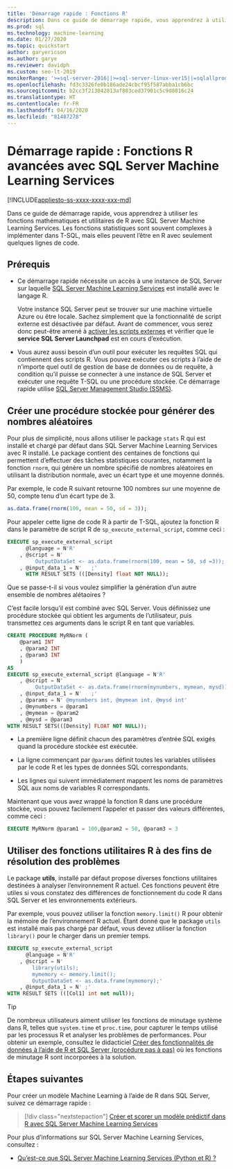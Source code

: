 ```yaml
---
title: 'Démarrage rapide : Fonctions R'
description: Dans ce guide de démarrage rapide, vous apprendrez à utiliser les fonctions mathématiques et utilitaires de R avec SQL Server Machine Learning Services.
ms.prod: sql
ms.technology: machine-learning
ms.date: 01/27/2020
ms.topic: quickstart
author: garyericson
ms.author: garye
ms.reviewer: davidph
ms.custom: seo-lt-2019
monikerRange: '>=sql-server-2016||>=sql-server-linux-ver15||=sqlallproducts-allversions'
ms.openlocfilehash: fd3c3326fe0b186ade24cbcf95f587abba1cb6bc
ms.sourcegitcommit: b2cc3f213042813af803ced37901c5c9d8016c24
ms.translationtype: HT
ms.contentlocale: fr-FR
ms.lasthandoff: 04/16/2020
ms.locfileid: "81487278"
---
```

# <a name="quickstart-r-functions-with-sql-server-machine-learning-services"></a>Démarrage rapide : Fonctions R avancées avec SQL Server Machine Learning Services
[!INCLUDE[appliesto-ss-xxxx-xxxx-xxx-md](../../includes/appliesto-ss-xxxx-xxxx-xxx-md.md)]

Dans ce guide de démarrage rapide, vous apprendrez à utiliser les fonctions mathématiques et utilitaires de R avec SQL Server Machine Learning Services. Les fonctions statistiques sont souvent complexes à implémenter dans T-SQL, mais elles peuvent l’être en R avec seulement quelques lignes de code.

## <a name="prerequisites"></a>Prérequis

- Ce démarrage rapide nécessite un accès à une instance de SQL Server sur laquelle [SQL Server Machine Learning Services](../install/sql-machine-learning-services-windows-install.md) est installé avec le langage R.

  Votre instance SQL Server peut se trouver sur une machine virtuelle Azure ou être locale. Sachez simplement que la fonctionnalité de script externe est désactivée par défaut. Avant de commencer, vous serez donc peut-être amené à [activer les scripts externes](../install/sql-machine-learning-services-windows-install.md#bkmk_enableFeature) et vérifier que le **service SQL Server Launchpad** est en cours d’exécution.

- Vous aurez aussi besoin d’un outil pour exécuter les requêtes SQL qui contiennent des scripts R. Vous pouvez exécuter ces scripts à l’aide de n’importe quel outil de gestion de base de données ou de requête, à condition qu’il puisse se connecter à une instance de SQL Server et exécuter une requête T-SQL ou une procédure stockée. Ce démarrage rapide utilise [SQL Server Management Studio (SSMS)](https://docs.microsoft.com/sql/ssms/sql-server-management-studio-ssms).

## <a name="create-a-stored-procedure-to-generate-random-numbers"></a>Créer une procédure stockée pour générer des nombres aléatoires

Pour plus de simplicité, nous allons utiliser le package `stats` R qui est installé et chargé par défaut dans SQL Server Machine Learning Services avec R installé. Le package contient des centaines de fonctions qui permettent d’effectuer des tâches statistiques courantes, notamment la fonction `rnorm`, qui génère un nombre spécifié de nombres aléatoires en utilisant la distribution normale, avec un écart type et une moyenne donnés.

Par exemple, le code R suivant retourne 100 nombres sur une moyenne de 50, compte tenu d’un écart type de 3.

```R
as.data.frame(rnorm(100, mean = 50, sd = 3));
```

Pour appeler cette ligne de code R à partir de T-SQL, ajoutez la fonction R dans le paramètre de script R de `sp_execute_external_script`, comme ceci :

```sql
EXECUTE sp_execute_external_script
      @language = N'R'
    , @script = N'
         OutputDataSet <- as.data.frame(rnorm(100, mean = 50, sd =3));'
    , @input_data_1 = N'   ;'
      WITH RESULT SETS (([Density] float NOT NULL));
```

Que se passe-t-il si vous voulez simplifier la génération d’un autre ensemble de nombres alétaoires ?

C’est facile lorsqu’il est combiné avec SQL Server. Vous définissez une procédure stockée qui obtient les arguments de l’utilisateur, puis transmettez ces arguments dans le script R en tant que variables.

```sql
CREATE PROCEDURE MyRNorm (
    @param1 INT
    , @param2 INT
    , @param3 INT
    )
AS
EXECUTE sp_execute_external_script @language = N'R'
    , @script = N'
         OutputDataSet <- as.data.frame(rnorm(mynumbers, mymean, mysd));'
    , @input_data_1 = N'   ;'
    , @params = N' @mynumbers int, @mymean int, @mysd int'
    , @mynumbers = @param1
    , @mymean = @param2
    , @mysd = @param3
WITH RESULT SETS(([Density] FLOAT NOT NULL));
```

- La première ligne définit chacun des paramètres d’entrée SQL exigés quand la procédure stockée est exécutée.

- La ligne commençant par `@params` définit toutes les variables utilisées par le code R et les types de données SQL correspondants.

- Les lignes qui suivent immédiatement mappent les noms de paramètres SQL aux noms de variables R correspondants.

Maintenant que vous avez wrappé la fonction R dans une procédure stockée, vous pouvez facilement l’appeler et passer des valeurs différentes, comme ceci :

```sql
EXECUTE MyRNorm @param1 = 100,@param2 = 50, @param3 = 3
```

## <a name="use-r-utility-functions-for-troubleshooting"></a>Utiliser des fonctions utilitaires R à des fins de résolution des problèmes

Le package **utils**, installé par défaut propose diverses fonctions utilitaires destinées à analyser l’environnement R actuel. Ces fonctions peuvent être utiles si vous constatez des différences de fonctionnement du code R dans SQL Server et les environnements extérieurs.

Par exemple, vous pouvez utiliser la fonction `memory.limit()` R pour obtenir la mémoire de l’environnement R actuel. Étant donné que le package `utils` est installé mais pas chargé par défaut, vous devez utiliser la fonction `library()` pour le charger dans un premier temps.

```sql
EXECUTE sp_execute_external_script
      @language = N'R'
    , @script = N'
        library(utils);
        mymemory <- memory.limit();
        OutputDataSet <- as.data.frame(mymemory);'
    , @input_data_1 = N' ;'
WITH RESULT SETS (([Col1] int not null));
```

> [!TIP]
> De nombreux utilisateurs aiment utiliser les fonctions de minutage système dans R, telles que `system.time` et `proc.time`, pour capturer le temps utilisé par les processus R et analyser les problèmes de performances. Pour obtenir un exemple, consultez le didacticiel [Créer des fonctionnalités de données à l’aide de R et SQL Server (procédure pas à pas)](../tutorials/walkthrough-create-data-features.md) où les fonctions de minutage R sont incorporées à la solution.

## <a name="next-steps"></a>Étapes suivantes

Pour créer un modèle Machine Learning à l’aide de R dans SQL Server, suivez ce démarrage rapide :

> [!div class="nextstepaction"]
> [Créer et scorer un modèle prédictif dans R avec SQL Server Machine Learning Services](quickstart-r-train-score-model.md)

Pour plus d’informations sur SQL Server Machine Learning Services, consultez :

- [Qu’est-ce que SQL Server Machine Learning Services (Python et R) ?](../sql-server-machine-learning-services.md)
